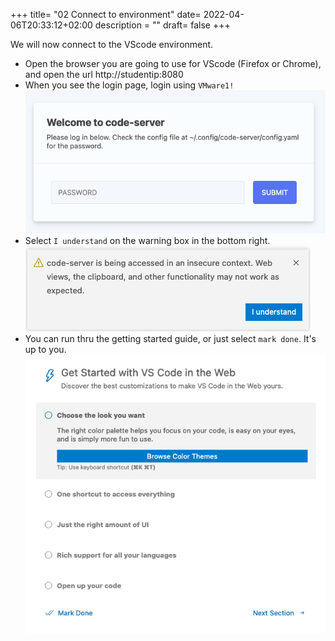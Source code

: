 +++
title= "02 Connect to environment"
date= 2022-04-06T20:33:12+02:00
description = ""
draft= false
+++

We will now connect to the VScode environment.

- Open the browser you are going to use for VScode (Firefox or Chrome), and open the url http://studentip:8080
- When you see the login page, login using `VMware1!`
![login](/vscode.png)
- Select `I understand` on the warning box in the bottom right.
![warning](/warning.png)
- You can run thru the getting started guide, or just select `mark done`. It's up to you.
![getting_started](/getting_started.png)